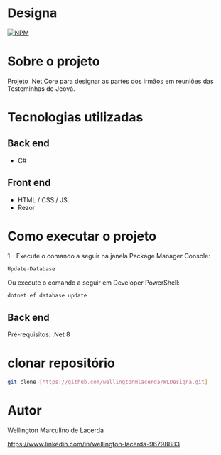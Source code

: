 # Designa 
[![NPM](https://img.shields.io/npm/l/react)](https://github.com/wellingtonmlacerda/WLDesigna/blob/master/LICENSE.txt)

# Sobre o projeto

Projeto .Net Core para designar as partes dos irmãos em reuniões das Testeminhas de Jeová.

# Tecnologias utilizadas
## Back end
- C#
## Front end
- HTML / CSS / JS
- Rezor

# Como executar o projeto
1 - Execute o comando a seguir na janela Package Manager Console:
```bash
Update-Database
```
Ou execute o comando a seguir em Developer PowerShell:
```bash
dotnet ef database update
```
## Back end
Pré-requisitos: .Net 8

# clonar repositório
```bash
git clone [https://github.com/wellingtonmlacerda/WLDesigna.git]
```

# Autor

Wellington Marculino de Lacerda

https://www.linkedin.com/in/wellington-lacerda-96798883
